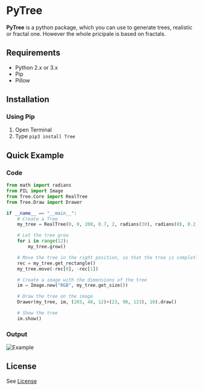 # PyTree
**PyTree** is a python package, which you can use to generate trees, realistic or fractal one.
However the whole pricipale is based on fractals.
## Requirements
* Python 2.x or 3.x
* Pip
* Pillow
## Installation
### Using Pip
1. Open Terminal
2. Type ```pip3 install Tree```
## Quick Example
### Code
```python
from math import radians
from PIL import Image
from Tree.Core import RealTree
from Tree.Draw import Drawer

if __name__ == "__main__":
    # Create a Tree
    my_tree = RealTree(0, 0, 200, 0.7, 2, radians(30), radians(0), 0.2, radians(5))

    # Let the tree grow
    for i in range(12):
        my_tree.grow()

    # Move the tree in the right position, so that the tree is completly in the image
    rec = my_tree.get_rectangle()
    my_tree.move(-rec[0], -rec[1])

    # Create a image with the dimensions of the tree
    im = Image.new("RGB", my_tree.get_size())

    # Draw the tree on the image
    Drawer(my_tree, im, (203, 40, 12)+(23, 90, 123), 10).draw()

    # Show the tree
    im.show()
```
### Output
![Example](https://github.com/PixelwarStudio/PyTree/blob/master/images/example.png)
## License
See [License](https://github.com/PixelwarStudio/PyFractalTree/blob/master/LICENSE)
